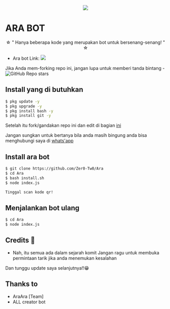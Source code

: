 <p align="center">
  <img src="https://coolthemestores.com/wp-content/uploads/2020/12/zero-two-feature.jpg">
</p>

# ARA BOT

<p align="center">
☆ " Hanya beberapa kode yang merupakan bot untuk bersenang-senang! " ☆
</p>

* Ara bot Link:  <a href="https://wa.me/6285852335038" alt="Ara"> <img src="https://img.shields.io/badge/%F0%9F%A4%96%20-AraBot-brightgreen" /> </a>

Jika Anda mem-forking repo ini, jangan lupa untuk memberi tanda bintang - <img alt="GitHub Repo stars" src="https://img.shields.io/github/stars/Zer0-Tw0/Ara?color=white&label=%F0%9F%8C%9F%20star">

## Install yang di butuhkan

```sh
$ pkg update -y
$ pkg upgrade -y
$ pkg install bash -y
$ pkg install git -y
```
Setelah itu fork/gandakan repo ini dan edit di bagian [ini](https://github.com/Zer0-Tw0/Ara/blob/da88b20120263e3460b4dcd840a4f2f82c8cfdd4/index.js#L51)

Jangan sungkan untuk bertanya bila anda masih bingung anda bisa menghubungi saya di [whats'app](https://wa.me/6283803728334)

## Install ara bot

```sh
$ git clone https://github.com/Zer0-Tw0/Ara
$ cd Ara
$ bash install.sh
$ node index.js

Tinggal scan kode qr!
```
## Menjalankan bot ulang

```sh
$ cd Ara
$ node index.js
```

## Credits 📍
* Nah, itu semua ada dalam sejarah komit
Jangan ragu untuk membuka permintaan tarik jika anda menemukan kesalahan

Dan tunggu update saya selanjutnya!!😁

## Thanks to
* AraAra [Team]
* ALL creator bot
